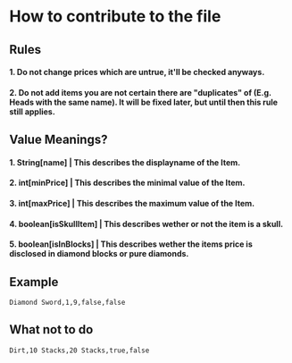 # How to contribute to the file

## Rules

#### 1. Do not change prices which are untrue, it'll be checked anyways.
#### 2. Do not add items you are not certain there are "duplicates" of (E.g. Heads with the same name). It will be fixed later, but until then this rule still applies.

## Value Meanings?

#### 1. String[name]         | This describes the displayname of the Item.
#### 2. int[minPrice]        | This describes the minimal value of the Item.
#### 3. int[maxPrice]        | This describes the maximum value of the Item.
#### 4. boolean[isSkullItem] | This describes wether or not the item is a skull.
#### 5. boolean[isInBlocks]  | This describes wether the items price is disclosed in diamond blocks or pure diamonds.

## Example

```csv
Diamond Sword,1,9,false,false
```

## What not to do

```
Dirt,10 Stacks,20 Stacks,true,false
```
